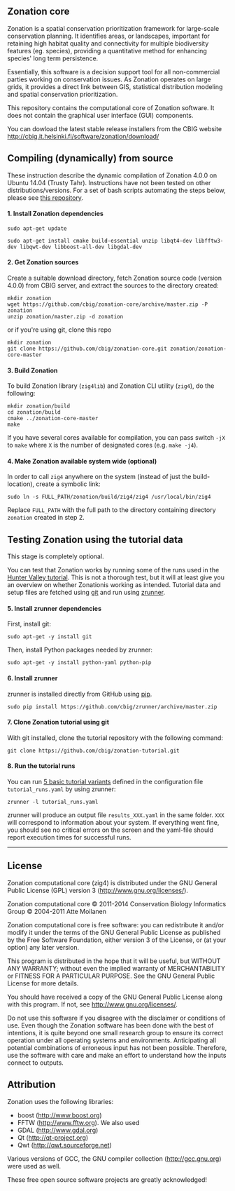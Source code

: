 ## Zonation core

Zonation is a spatial conservation prioritization framework for
large-scale conservation planning. It identifies areas, or landscapes,
important for retaining high habitat quality and connectivity for
multiple biodiversity features (eg. species), providing a quantitative
method for enhancing species' long term persistence.

Essentially, this software is a decision support tool for all
non-commercial parties working on conservation issues. As Zonation
operates on large grids, it provides a direct link between GIS,
statistical distribution modeling and spatial conservation
prioritization.

This repository contains the computational core of Zonation software.
It does not contain the graphical user interface (GUI) components.

You can dowload the latest stable release installers from the CBIG website
http://cbig.it.helsinki.fi/software/zonation/download/

## Compiling (dynamically) from source

These instruction describe the dynamic compilation of Zonation 4.0.0 on Ubuntu 14.04 (Trusty Tahr). Instructions have 
not been tested on other distributions/versions. For a set of bash scripts automating the steps below, please see 
[this repository](https://github.com/cbig/zig4-compilation-scripts). 

#### 1. Install Zonation dependencies

```
sudo apt-get update

sudo apt-get install cmake build-essential unzip libqt4-dev libfftw3-dev libqwt-dev libboost-all-dev libgdal-dev
``` 

#### 2. Get Zonation sources

Create a suitable download directory, fetch Zonation source code (version 4.0.0) from CBIG server, and extract the sources to the directory created:

```
mkdir zonation
wget https://github.com/cbig/zonation-core/archive/master.zip -P zonation
unzip zonation/master.zip -d zonation
```

or if you're using git, clone this repo 

```
mkdir zonation
git clone https://github.com/cbig/zonation-core.git zonation/zonation-core-master
```

#### 3. Build Zonation

To build Zonation library (`zig4lib`) and Zonation CLI utility (`zig4`), do the following:

```
mkdir zonation/build
cd zonation/build
cmake ../zonation-core-master
make
```

If you have several cores available for compilation, you can pass switch `-jX` to `make` where `X` is the number of 
designated cores (e.g. `make -j4`).

#### 4. Make Zonation available system wide (optional)

In order to call `zig4` anywhere on the system (instead of just the build-location), create a symbolic link:

```
sudo ln -s FULL_PATH/zonation/build/zig4/zig4 /usr/local/bin/zig4
```

Replace `FULL_PATH` with the full path to the directory containing directory `zonation` created in step 2.

## Testing Zonation using the tutorial data

This stage is completely optional.

You can test that Zonation works by running some of the runs used in the 
[Hunter Valley tutorial](https://github.com/cbig/zonation-tutorial). This is not a thorough test, but it will at least give you an overview on whether Zonationis working as intended. Tutorial data and setup files are fetched using 
[git](http://git-scm.com/) and run using [zrunner](https://github.com/cbig/zrunner).

#### 5. Install zrunner dependencies

First, install git:

```
sudo apt-get -y install git
```

Then, install Python packages needed by zrunner:

```
sudo apt-get -y install python-yaml python-pip 
```

#### 6. Install zrunner

zrunner is installed directly from GitHub using [pip](http://www.pip-installer.org/en/latest/).

```
sudo pip install https://github.com/cbig/zrunner/archive/master.zip
```

#### 7. Clone Zonation tutorial using git

With git installed, clone the tutorial repository with the following command:

```
git clone https://github.com/cbig/zonation-tutorial.git
``` 

#### 8. Run the tutorial runs

You can run [5 basic tutorial variants](https://github.com/cbig/zonation-tutorial/tree/master/basic) defined in the configuration file `tutorial_runs.yaml` by using zrunner:

```
zrunner -l tutorial_runs.yaml
```

zrunner will produce an output file `results_XXX.yaml` in the same folder. `XXX` will correspond to information about your system. If everything went fine, you should see no critical errors on the screen and the yaml-file should report execution times for successful runs.

----

## License

Zonation computational core (zig4) is distributed under the 
GNU General Public License (GPL) version 3
(http://www.gnu.org/licenses/). 

Zonation computational core
© 2011-2014 Conservation Biology Informatics Group
© 2004-2011 Atte Moilanen

Zonation computational core is free software: you can redistribute it
and/or modify it under the terms of the GNU General Public License as
published by the Free Software Foundation, either version 3 of the
License, or (at your option) any later version.

This program is distributed in the hope that it will be useful, but
WITHOUT ANY WARRANTY; without even the implied warranty of
MERCHANTABILITY or FITNESS FOR A PARTICULAR PURPOSE.  See the GNU
General Public License for more details.

You should have received a copy of the GNU General Public License
along with this program.  If not, see <http://www.gnu.org/licenses/>.

Do not use this software if you disagree with the disclaimer or
conditions of use. Even though the Zonation software has been done
with the best of intentions, it is quite beyond one small research
group to ensure its correct operation under all operating systems and
environments. Anticipating all potential combinations of erroneous
input has not been possible. Therefore, use the software with care and
make an effort to understand how the inputs connect to outputs.

## Attribution

Zonation uses the following libraries: 
- boost (http://www.boost.org)
- FFTW (http://www.fftw.org). We also used
- GDAL (http://www.gdal.org)
- Qt (http://qt-project.org)
- Qwt (http://qwt.sourceforge.net)

Various versions of GCC, the GNU compiler collection (http://gcc.gnu.org) 
were used as well.

These free open source software projects are greatly acknowledged!
